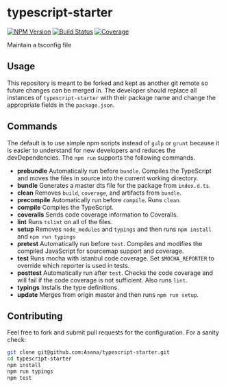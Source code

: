 # typescript-starter

[![NPM Version][npm-image]][npm-url] [![Build Status][travis-image]][travis-url] [![Coverage][coveralls-image]][coveralls-url]

Maintain a tsconfig file

## Usage

This repository is meant to be forked and kept as another git remote so future
changes can be merged in. The developer should replace all instances of
`typescript-starter` with their package name and change the appropriate fields
in the `package.json`.

## Commands

The default is to use simple npm scripts instead of `gulp` or `grunt` because
it is easier to understand for new developers and reduces the devDependencies.
The `npm run` supports the following commands.

- **prebundle** Automatically run before `bundle`. Compiles the TypeScript and
  moves the files in source into the current working directory.
- **bundle** Generates a master dts file for the package from `index.d.ts`.
- **clean** Removes `build`, `coverage`, and artifacts from `bundle`.
- **precompile** Automatically run before `compile`. Runs `clean`.
- **compile** Compiles the TypeScript.
- **coveralls** Sends code coverage information to Coveralls.
- **lint** Runs `tslint` on all of the files.
- **setup** Removes `node_modules` and `typings` and then runs `npm install` and
  `npm run typings`
- **pretest** Automatically run before `test`. Compiles and modifies the
  compiled JavaScript for sourcemap support and coverage.
- **test** Runs mocha with istanbul code coverage. Set `$MOCHA_REPORTER` to
  override which reporter is used in tests.
- **posttest** Automatically run after `test`. Checks the code coverage and will
  fail if the code coverage is not sufficient. Also runs `lint`.
- **typings** Installs the type definitions.
- **update** Merges from origin master and then runs `npm run setup`.

## Contributing

Feel free to fork and submit pull requests for the configuration. For a sanity
check:

```sh
git clone git@github.com:Asana/typescript-starter.git
cd typescript-starter
npm install
npm run typings
npm test
```

[npm-url]: https://www.npmjs.org/package/typescript-starter
[npm-image]: http://img.shields.io/npm/v/typescript-starter.svg?style=flat-square

[travis-url]: http://travis-ci.org/Asana/typescript-starter
[travis-image]: http://img.shields.io/travis/Asana/typescript-starter.svg?style=flat-square

[coveralls-url]: https://coveralls.io/r/Asana/typescript-starter
[coveralls-image]: https://img.shields.io/coveralls/Asana/typescript-starter/master.svg?style=flat-square
